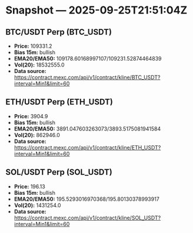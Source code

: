 # Snapshot — 2025-09-25T21:51:04Z

## BTC/USDT Perp (BTC_USDT)
- **Price:** 109331.2
- **Bias 15m:** bullish
- **EMA20/EMA50:** 109178.60168997107/109231.52874464839
- **Vol(20):** 18532555.0
- **Data source:** https://contract.mexc.com/api/v1/contract/kline/BTC_USDT?interval=Min1&limit=60

## ETH/USDT Perp (ETH_USDT)
- **Price:** 3904.9
- **Bias 15m:** bullish
- **EMA20/EMA50:** 3891.047603263073/3893.5175081941584
- **Vol(20):** 862946.0
- **Data source:** https://contract.mexc.com/api/v1/contract/kline/ETH_USDT?interval=Min1&limit=60

## SOL/USDT Perp (SOL_USDT)
- **Price:** 196.13
- **Bias 15m:** bullish
- **EMA20/EMA50:** 195.5293016970368/195.80130378993917
- **Vol(20):** 1431254.0
- **Data source:** https://contract.mexc.com/api/v1/contract/kline/SOL_USDT?interval=Min1&limit=60

